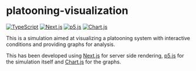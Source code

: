 # platooning-visualization

[![TypeScript](https://img.shields.io/badge/Typescript-%23007ACC.svg?style=flat-square&logo=typescript&logoColor=white)](https://www.typescriptlang.org/)
[![Next.js](https://img.shields.io/badge/Next.js-black?style=flat-square&logo=next.js&logoColor=white)](https://nextjs.org/)
[![p5.js](https://img.shields.io/badge/p5.js-ED225D?style=flat-square&logo=p5.js&logoColor=white)](https://p5js.org/)
[![Chart.js](https://img.shields.io/badge/Chart.js-FF6384?style=flat-square&logo=chart.js&logoColor=white)](https://www.chartjs.org/)

This is a simulation aimed at visualizing a platooning system with interactive conditions and providing graphs for analysis.

This has been developed using [Next.js](https://nextjs.org/) for server side rendering, [p5.js](https://p5js.org/) for the simulation itself and [Chart.js](https://www.chartjs.org/) for the graphs.